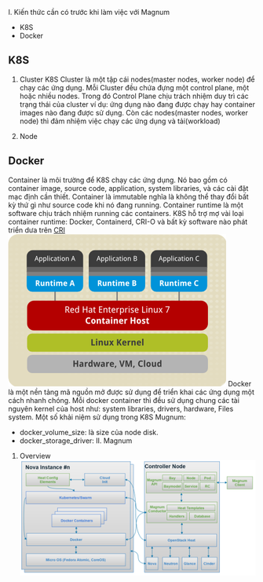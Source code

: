 I. Kiến thức cần có trước khi làm việc với Magnum
* K8S
* Docker
## K8S
1. Cluster
K8S Cluster là một tập cái nodes(master nodes, worker node) để chạy các ứng dụng. Mỗi Cluster đều chứa đựng một control plane,
một hoặc nhiều nodes. Trong đó Control Plane chịu trách nhiệm duy trì các trạng thái của cluster ví dụ: ứng dụng nào đang được 
chạy hay container images nào đang được sử dụng. Còn các nodes(master nodes, worker node) thì đảm nhiệm việc chạy các ứng dụng
và tải(workload)

2. Node
## Docker
Container là môi trường để K8S chạy các ứng dụng. Nó bao gồm có container image, source code, application, system libraries, 
và các cài đặt mạc định cần thiết. Container là immutable nghĩa là không thể thay đổi bất kỳ thứ gì như source code khi nó 
đang running.
Container runtime là một software chịu trách nhiệm running các containers.
K8S hỗ trợ mợ vài loại container runtime: Docker, Containerd, CRI-O và bất kỳ software nào phát triển dưa trên 
[CRI](https://github.com/kubernetes/community/blob/master/contributors/devel/sig-node/container-runtime-interface.md) 
![Docker architecture](resources/magnum/docker_container.png)
Docker là một nền tảng mã nguồn mở được sử dụng để triển khai các ứng dụng một cách nhanh chóng. 
Mỗi docker container thì đều sử dụng chung các tài nguyên kernel của host như: system libraries, drivers, hardware, 
Files system.
Một số khải niệm sử dụng trong K8S Mugnum:
* docker_volume_size: là size của node disk.
* docker_storage_driver: 
 II. Magnum
 1. Overview
 ![Magnum Architecture](resources/magnum/magnum_arch.png)
